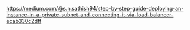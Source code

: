 https://medium.com/@s.n.sathish94/step-by-step-guide-deploying-an-instance-in-a-private-subnet-and-connecting-it-via-load-balancer-ecab330c2dff
